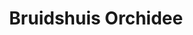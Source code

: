 ---
address: Dorpsstraat 53
title: Bruidshuis Orchidee
city: Krabbendijke
zip: 4413 BL
country: Netherlands
lat: 51.430052
lng: 4.112926
phone: 0113-506292
email: info@bruidshuis-orchidee.nl
url: 
---